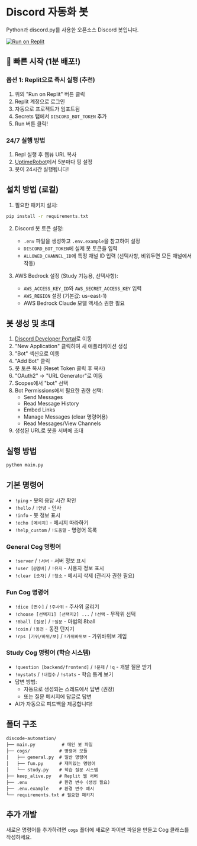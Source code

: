 # Discord 자동화 봇

Python과 discord.py를 사용한 오픈소스 Discord 봇입니다.

[![Run on Replit](https://replit.com/badge/github/YOUR_USERNAME/YOUR_REPO_NAME)](https://replit.com/new/github/YOUR_USERNAME/YOUR_REPO_NAME)

## 🚀 빠른 시작 (1분 배포!)

### 옵션 1: Replit으로 즉시 실행 (추천)
1. 위의 "Run on Replit" 버튼 클릭
2. Replit 계정으로 로그인
3. 자동으로 프로젝트가 임포트됨
4. Secrets 탭에서 `DISCORD_BOT_TOKEN` 추가
5. Run 버튼 클릭!

### 24/7 실행 방법
1. Repl 실행 후 웹뷰 URL 복사
2. [UptimeRobot](https://uptimerobot.com)에서 5분마다 핑 설정
3. 봇이 24시간 실행됩니다!

## 설치 방법 (로컬)

1. 필요한 패키지 설치:
```bash
pip install -r requirements.txt
```

2. Discord 봇 토큰 설정:
   - `.env` 파일을 생성하고 `.env.example`을 참고하여 설정
   - `DISCORD_BOT_TOKEN`에 실제 봇 토큰을 입력
   - `ALLOWED_CHANNEL_ID`에 특정 채널 ID 입력 (선택사항, 비워두면 모든 채널에서 작동)

3. AWS Bedrock 설정 (Study 기능용, 선택사항):
   - `AWS_ACCESS_KEY_ID`와 `AWS_SECRET_ACCESS_KEY` 입력
   - `AWS_REGION` 설정 (기본값: us-east-1)
   - AWS Bedrock Claude 모델 액세스 권한 필요

## 봇 생성 및 초대

1. [Discord Developer Portal](https://discord.com/developers/applications)로 이동
2. "New Application" 클릭하여 새 애플리케이션 생성
3. "Bot" 섹션으로 이동
4. "Add Bot" 클릭
5. 봇 토큰 복사 (Reset Token 클릭 후 복사)
6. "OAuth2" → "URL Generator"로 이동
7. Scopes에서 "bot" 선택
8. Bot Permissions에서 필요한 권한 선택:
   - Send Messages
   - Read Message History
   - Embed Links
   - Manage Messages (clear 명령어용)
   - Read Messages/View Channels
9. 생성된 URL로 봇을 서버에 초대

## 실행 방법

```bash
python main.py
```

## 기본 명령어

- `!ping` - 봇의 응답 시간 확인
- `!hello` / `!안녕` - 인사
- `!info` - 봇 정보 표시
- `!echo [메시지]` - 메시지 따라하기
- `!help_custom` / `!도움말` - 명령어 목록

### General Cog 명령어
- `!server` / `!서버` - 서버 정보 표시
- `!user [@멤버]` / `!유저` - 사용자 정보 표시
- `!clear [숫자]` / `!청소` - 메시지 삭제 (관리자 권한 필요)

### Fun Cog 명령어
- `!dice [면수]` / `!주사위` - 주사위 굴리기
- `!choose [선택지1] [선택지2] ...` / `!선택` - 무작위 선택
- `!8ball [질문]` / `!질문` - 마법의 8ball
- `!coin` / `!동전` - 동전 던지기
- `!rps [가위/바위/보]` / `!가위바위보` - 가위바위보 게임

### Study Cog 명령어 (학습 시스템)
- `!question [backend/frontend]` / `!문제` / `!q` - 개발 질문 받기
- `!mystats` / `!내점수` / `!stats` - 학습 통계 보기
- 답변 방법:
  - 자동으로 생성되는 스레드에서 답변 (권장) 
  - 또는 질문 메시지에 답글로 답변
- AI가 자동으로 피드백을 제공합니다!

## 폴더 구조

```
discode-automation/
├── main.py          # 메인 봇 파일
├── cogs/           # 명령어 모듈
│   ├── general.py  # 일반 명령어
│   ├── fun.py      # 재미있는 명령어
│   └── study.py    # 학습 질문 시스템
├── keep_alive.py   # Replit 웹 서버
├── .env            # 환경 변수 (생성 필요)
├── .env.example    # 환경 변수 예시
└── requirements.txt # 필요한 패키지
```

## 추가 개발

새로운 명령어를 추가하려면 `cogs` 폴더에 새로운 파이썬 파일을 만들고 Cog 클래스를 작성하세요.
